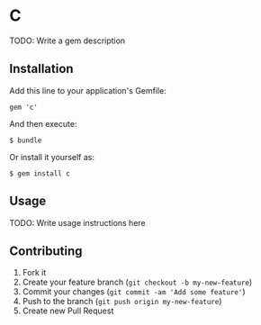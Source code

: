 # C

TODO: Write a gem description

## Installation

Add this line to your application's Gemfile:

    gem 'c'

And then execute:

    $ bundle

Or install it yourself as:

    $ gem install c

## Usage

TODO: Write usage instructions here

## Contributing

1. Fork it
2. Create your feature branch (`git checkout -b my-new-feature`)
3. Commit your changes (`git commit -am 'Add some feature'`)
4. Push to the branch (`git push origin my-new-feature`)
5. Create new Pull Request
